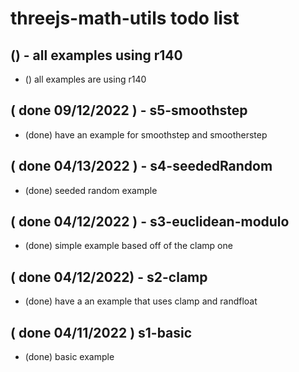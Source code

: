 # threejs-math-utils todo list

## () - all examples using r140
* () all examples are using r140

## ( done 09/12/2022 ) - s5-smoothstep
* (done) have an example for smoothstep and smootherstep

## ( done 04/13/2022 ) - s4-seededRandom
* (done) seeded random example

## ( done 04/12/2022 ) - s3-euclidean-modulo
* (done) simple example based off of the clamp one
 
## ( done 04/12/2022) - s2-clamp
* (done) have a an example that uses clamp and randfloat

## ( done 04/11/2022 ) s1-basic
* (done) basic example